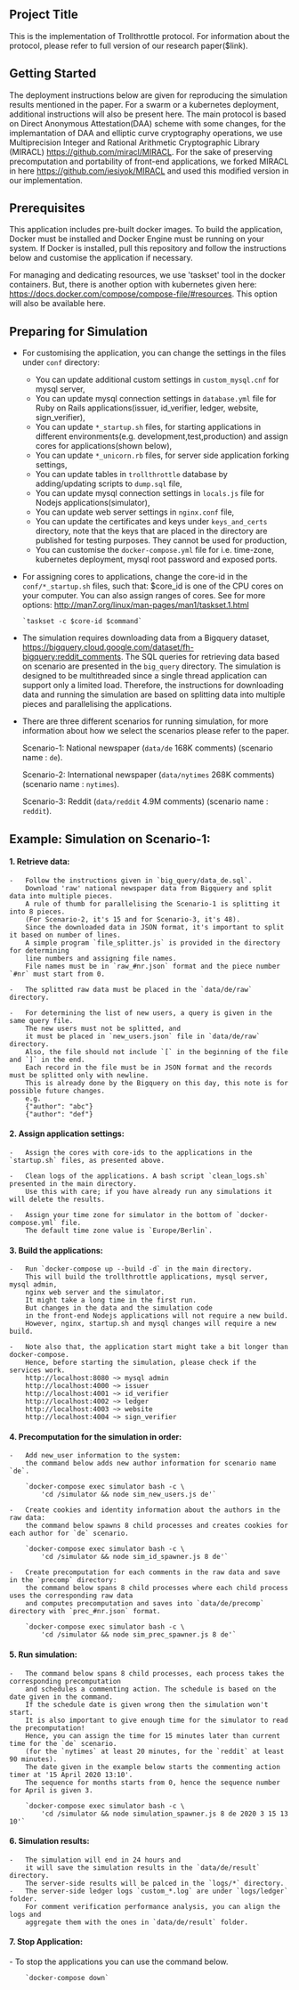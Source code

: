 <h2>Project Title</h2>

This is the implementation of Trollthrottle protocol. For information about the protocol, please refer to full version of our research paper($link).

<h2>Getting Started</h2>

The deployment instructions below are given for reproducing the simulation results mentioned in the paper. For a swarm or a kubernetes deployment, additional instructions will also be present here.
The main protocol is based on Direct Anonymous Attestation(DAA) scheme with some changes, for the implemantation of DAA and elliptic curve cryptography operations, we use  Multiprecision Integer and Rational Arithmetic Cryptographic Library (MIRACL) https://github.com/miracl/MIRACL. For the sake of preserving precomputation and portability of front-end applications, we forked MIRACL in here https://github.com/iesiyok/MIRACL and used this modified version in our implementation.

<h2>Prerequisites</h2>

This application includes pre-built docker images. To build the application, Docker must be installed and Docker Engine must be running on your system. If Docker is installed, pull this repository and follow the instructions below and customise the application if necessary.


For managing and dedicating resources, we use 'taskset' tool in the docker containers. But, there is another option with kubernetes given here: https://docs.docker.com/compose/compose-file/#resources. This option will also be available here.

<h2>Preparing for Simulation</h2>

*	For customising the application, you can change the settings in the files under `conf` directory:
	-	You can update additional custom settings in `custom_mysql.cnf` for mysql server,
	-	You can update mysql connection settings in `database.yml` file for Ruby on Rails applications(issuer, id_verifier, ledger, website, sign_verifier),
	-	You can update `*_startup.sh` files, for starting applications in different environments(e.g. development,test,production) and assign cores for applications(shown below),
	-	You can update `*_unicorn.rb` files, for server side application forking settings,
	-	You can update tables in `trollthrottle` database by adding/updating scripts to `dump.sql` file,
	-	You can update mysql connection settings in `locals.js` file for Nodejs applications(simulator),
	-	You can update web server settings in `nginx.conf` file,
	-	You can update the certificates and keys under `keys_and_certs` directory, note that the keys that are placed in the directory are published for testing purposes. They cannot be used for production,
	-	You can customise the `docker-compose.yml` file for i.e. time-zone, kubernetes deployment, mysql root password and exposed ports. 

*	For assigning cores to applications, change the core-id in the `conf/*_startup.sh` files,
such that: $core_id is one of the CPU cores on your computer. You can also assign ranges of cores. 
See for more options: http://man7.org/linux/man-pages/man1/taskset.1.html
		
		`taskset -c $core-id $command`

*	The simulation requires downloading data from a Bigquery dataset, https://bigquery.cloud.google.com/dataset/fh-bigquery:reddit_comments.
	The SQL queries for retrieving data based on scenario are presented in the `big_query` directory. The simulation is designed to be multithreaded since a single thread application can support only a limited load.
	Therefore, the instructions for downloading data and running the simulation are based on splitting data into multiple pieces and parallelising the applications. 

*	There are three different scenarios for running simulation, for more information about how we select the scenarios please refer to the paper.

	Scenario-1: National newspaper (`data/de` 168K comments) (scenario name : `de`).

	Scenario-2: International newspaper (`data/nytimes` 268K comments) (scenario name : `nytimes`).

	Scenario-3: Reddit (`data/reddit` 4.9M comments) (scenario name : `reddit`).

<h2>	Example: Simulation on Scenario-1:</h2>

<h4>	1.	Retrieve data:</h4>

	-	Follow the instructions given in `big_query/data_de.sql`. 
		Download 'raw' national newspaper data from Bigquery and split data into multiple pieces.
		A rule of thumb for parallelising the Scenario-1 is splitting it into 8 pieces.
		(For Scenario-2, it's 15 and for Scenario-3, it's 48).
		Since the downloaded data in JSON format, it's important to split it based on number of lines.
		A simple program `file_splitter.js` is provided in the directory for determining 
		line numbers and assigning file names.
		File names must be in `raw_#nr.json` format and the piece number `#nr` must start from 0.

	-	The splitted raw data must be placed in the `data/de/raw` directory.

	-	For determining the list of new users, a query is given in the same query file. 
		The new users must not be splitted, and 
		it must be placed in `new_users.json` file in `data/de/raw` directory. 
		Also, the file should not include `[` in the beginning of the file and `]` in the end. 
		Each record in the file must be in JSON format and the records must be splitted only with newline. 
		This is already done by the Bigquery on this day, this note is for possible future changes.
		e.g. 
		{"author": "abc"}
		{"author": "def"}


<h4>	2.	Assign application settings:</h4>
	
	-	Assign the cores with core-ids to the applications in the `startup.sh` files, as presented above.

	-	Clean logs of the applications. A bash script `clean_logs.sh` presented in the main directory.
		Use this with care; if you have already run any simulations it will delete the results.

	-	Assign your time zone for simulator in the bottom of `docker-compose.yml` file. 
		The default time zone value is `Europe/Berlin`.

<h4>	3.	Build the applications:</h4>

	-	Run `docker-compose up --build -d` in the main directory. 
		This will build the trollthrottle applications, mysql server, mysql admin, 
		nginx web server and the simulator. 
		It might take a long time in the first run. 
		But changes in the data and the simulation code 
		in the front-end Nodejs applications will not require a new build. 
		However, nginx, startup.sh and mysql changes will require a new build. 
		
	-	Note also that, the application start might take a bit longer than docker-compose.
		Hence, before starting the simulation, please check if the services work.
		http://localhost:8080 ~> mysql admin
		http://localhost:4000 ~> issuer
		http://localhost:4001 ~> id_verifier
		http://localhost:4002 ~> ledger
		http://localhost:4003 ~> website
		http://localhost:4004 ~> sign_verifier



<h4>	4.	Precomputation for the simulation in order:</h4>

	-	Add new_user information to the system: 
		the command below adds new author information for scenario name `de`.

		`docker-compose exec simulator bash -c \ 
			'cd /simulator && node sim_new_users.js de'`

	-	Create cookies and identity information about the authors in the raw data: 
		the command below spawns 8 child processes and creates cookies for each author for `de` scenario.

		`docker-compose exec simulator bash -c \
			'cd /simulator && node sim_id_spawner.js 8 de'`

	-	Create precomputation for each comments in the raw data and save in the `precomp` directory: 
		the command below spans 8 child processes where each child process uses the corresponding raw data 
		and computes precomputation and saves into `data/de/precomp` directory with `prec_#nr.json` format.

		`docker-compose exec simulator bash -c \ 
			'cd /simulator && node sim_prec_spawner.js 8 de'`

<h4>	5.	Run simulation:</h4>

	-	The command below spans 8 child processes, each process takes the corresponding precomputation 
		and schedules a commenting action. The schedule is based on the date given in the command.
		If the schedule date is given wrong then the simulation won't start.
		It is also important to give enough time for the simulator to read the precomputation!
		Hence, you can assign the time for 15 minutes later than current time for the `de` scenario.
		(for the `nytimes` at least 20 minutes, for the `reddit` at least 90 minutes).
		The date given in the example below starts the commenting action timer at '15 April 2020 13:10'. 
		The sequence for months starts from 0, hence the sequence number for April is given 3. 

		`docker-compose exec simulator bash -c \ 
			'cd /simulator && node simulation_spawner.js 8 de 2020 3 15 13 10'`

<h4>	6.	Simulation results:</h4>

	-	The simulation will end in 24 hours and 
		it will save the simulation results in the `data/de/result` directory. 
		The server-side results will be palced in the `logs/*` directory.
	-	The server-side ledger logs `custom_*.log` are under `logs/ledger` folder. 
		For comment verification performance analysis, you can align the logs and 
		aggregate them with the ones in `data/de/result` folder.
 
 <h4>	7.	Stop Application:</h4>
 	-	To stop the applications you can use the command below.

 		`docker-compose down` 


